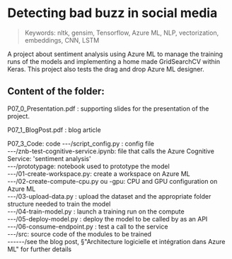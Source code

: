 # Detecting bad buzz in social media  
> Keywords: nltk, gensim, Tensorflow, Azure ML, NLP, vectorization, embeddings, CNN, LSTM 

A project about sentiment analysis using Azure ML to manage the training runs of the models and implementing a home made GridSearchCV within Keras. This project also tests the drag and drop Azure ML designer. 


## Content of the folder:

P07_0_Presentation.pdf : supporting slides for the presentation of the project.

P07_1_BlogPost.pdf : blog article

P07_3_Code: code
---/script_config.py : config file  
---/znb-test-cognitive-service.ipynb: file that calls the Azure Cognitive Service: 'sentiment analysis'    
---/prototypage: notebook used to prototype the model    
---/01-create-workspace.py: create a workspace on Azure ML  
---/02-create-compute-cpu.py ou -gpu: CPU and GPU configuration on Azure ML  
---/03-upload-data.py : upload the dataset and the appropriate folder structure needed to train the model   
---/04-train-model.py : launch a training run on the compute  
---/05-deploy-model.py : deploy the model to be called by as an API  
---/06-consume-endpoint.py : test a call to the service   
---/src: source code of the modules to be trained  
------/see the blog post, §"Architecture logicielle et intégration dans Azure ML" for further details  